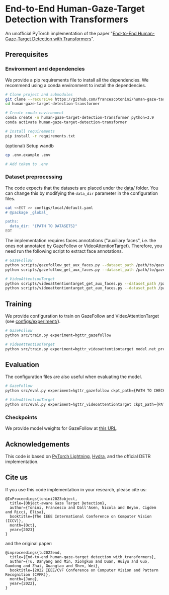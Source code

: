 # End-to-End Human-Gaze-Target Detection with Transformers

An unofficial PyTorch implementation of the paper "[End-to-End Human-Gaze-Target Detection with Transformers](https://openaccess.thecvf.com/content/CVPR2022/papers/Tu_End-to-End_Human-Gaze-Target_Detection_With_Transformers_CVPR_2022_paper.pdf)".

## Prerequisites
### Environment and dependencies
We provide a pip requirements file to install all the dependencies.
We recommend using a conda environment to install the dependencies.

```bash
# Clone project and submodules
git clone --recursive https://github.com/francescotonini/human-gaze-target-detection-transformer.git
cd human-gaze-target-detection-transformer

# Create conda environment
conda create -n human-gaze-target-detection-transformer python=3.9
conda activate human-gaze-target-detection-transformer

# Install requirements
pip install -r requirements.txt
```

(optional) Setup wandb
```bash
cp .env.example .env

# Add token to .env
```

### Dataset preprocessing
The code expects that the datasets are placed under the [data/](data/) folder.
You can change this by modifying the `data_dir` parameter in the configuration files.

```bash
cat <<EOT >> configs/local/default.yaml
# @package _global_

paths:
  data_dir: "{PATH TO DATASETS}"
EOT
```

The implementation requires faces annotations ("auxiliary faces", i.e. the ones not annotated by GazeFollow or VideoAttentionTarget).
Therefore, you need run the following script to extract face annotations.

```bash
# GazeFollow
python scripts/gazefollow_get_aux_faces.py --dataset_path /path/to/gazefollow --subset train
python scripts/gazefollow_get_aux_faces.py --dataset_path /path/to/gazefollow --subset test

# VideoAttentionTarget
python scripts/videoattentiontarget_get_aux_faces.py --dataset_path /path/to/videoattentiontarget --subset train
python scripts/videoattentiontarget_get_aux_faces.py --dataset_path /path/to/videoattentiontarget --subset test
```

## Training
We provide configuration to train on GazeFollow and VideoAttentionTarget (see [configs/experiment/](configs/experiment/)).

```bash
# GazeFollow
python src/train.py experiment=hgttr_gazefollow

# VideoAttentionTarget
python src/train.py experiment=hgttr_videoattentiontarget model.net_pretraining={URL TO GAZEFOLLOW PRETRAINING}
```

## Evaluation
The configuration files are also useful when evaluating the model.

```bash
# GazeFollow
python src/eval.py experiment=hgttr_gazefollow ckpt_path={PATH TO CHECKPOINT}

# VideoAttentionTarget
python src/eval.py experiment=hgttr_videoattentiontarget ckpt_path={PATH TO CHECKPOINT}
```

### Checkpoints
We provide model weights for GazeFollow at [this URL](https://mega.nz/file/NdhmDK5a#dJBiGvflEQqbjoDCNnWyPgEhiohq2Rnke2U9jt3H540).

## Acknowledgements
This code is based on [PyTorch Lightning](https://www.lightning.ai/), [Hydra](https://hydra.cc/), and the official DETR implementation.

## Cite us
If you use this code implementation in your research, please cite us:
```bibtext
@InProceedings{tonini2023object,
  title={Object-aware Gaze Target Detection},
  author={Tonini, Francesco and Dall'Asen, Nicola and Beyan, Cigdem and Ricci, Elisa},
  booktitle={The IEEE International Conference on Computer Vision (ICCV)},
  month={Oct},
  year={2023}
}
```

and the original paper:
```bibtext
@inproceedings{tu2022end,
  title={End-to-end human-gaze-target detection with transformers},
  author={Tu, Danyang and Min, Xiongkuo and Duan, Huiyu and Guo, Guodong and Zhai, Guangtao and Shen, Wei},
  booktitle={2022 IEEE/CVF Conference on Computer Vision and Pattern Recognition (CVPR)},
  month={June},
  year={2022},
}
```
